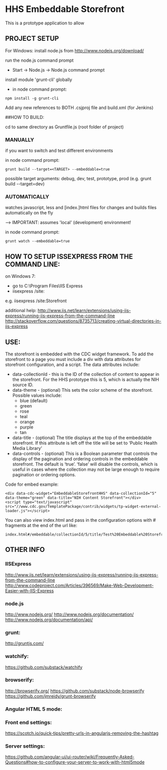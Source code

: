 
# HHS Embeddable Storefront
This is a prototype application to allow

## PROJECT SETUP
For Windows:
install node.js from  http://www.nodejs.org/download/

run the node.js command prompt
- Start -> Node.js -> Node.js command prompt

install module 'grunt-cli' globally
- in node command prompt: 
```
npm install -g grunt-cli
```

Add any new references to BOTH .csjproj file and build.xml (for Jenkins)

##HOW TO BUILD:

cd to same directory as Gruntfile.js (root folder of project)

### MANUALLY
if you want to switch and test different environments

in node command prompt: 
```
grunt build --target=<TARGET> --embeddable=true
```
    
possible target arguments: debug, dev, test, prototype, prod (e.g. grunt build --target=dev)

### AUTOMATICALLY

watches javascript, less and [index.]html files for changes and builds files automatically on the fly

--> IMPORTANT: assumes 'local' (development) environment!

in node command prompt:
```
grunt watch --embeddable=true
```



## HOW TO SETUP ISSEXPRESS FROM THE COMMAND LINE:

on Windows 7:
* go to C:\Program Files\IIS Express
* iisexpress /site:<name>

e.g. iisexpress /site:Storefront

additional help:
http://www.iis.net/learn/extensions/using-iis-express/running-iis-express-from-the-command-line
http://stackoverflow.com/questions/8735713/creating-virtual-directories-in-iis-express

## USE:
The storefront is embedded with the CDC widget framework.  To add the storefront to a page you must include a div with data
attributes for storefront configuration, and a script.  The data attributes include:

* data-collectionId - this is the ID of the collection of content to appear in the storefront.  For the HHS prototype this is 5, which is actually the NIH source ID.
* data-theme - (optional) This sets the color scheme of the storefront.  Possible values include:
  * blue (default)
  * green
  * rose
  * teal
  * orange
  * purple
  * tan
* data-title - (optional) The title displays at the top of the embeddable storefront.  If this attribute is left off the title will be set to ‘Public Health Media Library’
* data-controls - (optional) This is a Boolean parameter that controls the display of the pagination and ordering controls in the embeddable storefront.  The default is ‘true’.  ‘false’ will disable the controls, which is useful in cases where the collection may not be large enough to require pagination or ordering options.

Code for embed example:

```
<div data-cdc-widget="EmbeddableStorefrontHHS" data-collectionId="5" data-theme="green" data-title="NIH Content Storefront"></div>
<script type="text/javascript" src="//www.cdc.gov/TemplatePackage/contrib/widgets/tp-widget-external-loader.js"></script>
```

You can also view index.html and pass in the configuration options with # fragments at the end of the url like:

```
index.html#/embeddable/collectionId/5/title/Test%20Embeddable%20Storefront/theme/blue/controls/false
```



## OTHER INFO
### IISExpress
http://www.iis.net/learn/extensions/using-iis-express/running-iis-express-from-the-command-line
http://www.codeproject.com/Articles/396569/Make-Web-Development-Easier-with-IIS-Express

### node.js
http://www.nodejs.org/
http://www.nodejs.org/documentation/
http://www.nodejs.org/documentation/api/

### grunt:
http://gruntjs.com/

### watchify:
https://github.com/substack/watchify

### browserify:
http://browserify.org/
https://github.com/substack/node-browserify
https://github.com/jmreidy/grunt-browserify

### Angular HTML 5 mode:

### Front end settings:
https://scotch.io/quick-tips/pretty-urls-in-angularjs-removing-the-hashtag

### Server settings:
https://github.com/angular-ui/ui-router/wiki/Frequently-Asked-Questions#how-to-configure-your-server-to-work-with-html5mode
